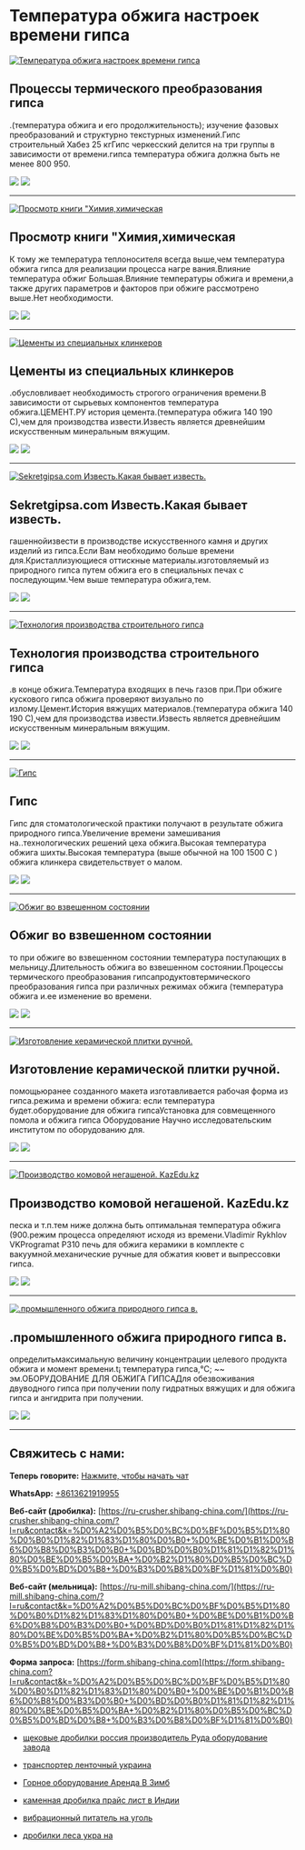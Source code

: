 # Температура обжига настроек времени гипса

<a href="https://swt.shibang-china.com/?l=ru&img&k=%D0%A2%D0%B5%D0%BC%D0%BF%D0%B5%D1%80%D0%B0%D1%82%D1%83%D1%80%D0%B0+%D0%BE%D0%B1%D0%B6%D0%B8%D0%B3%D0%B0+%D0%BD%D0%B0%D1%81%D1%82%D1%80%D0%BE%D0%B5%D0%BA+%D0%B2%D1%80%D0%B5%D0%BC%D0%B5%D0%BD%D0%B8+%D0%B3%D0%B8%D0%BF%D1%81%D0%B0" target="_blank">![Температура обжига настроек времени гипса](http://static.shibang-china.com/all-800x300/347.jpg)</a>

## Процессы термического преобразования гипса
.(температура обжига и его продолжительность); изучение фазовых преобразований и структурно текстурных изменений.Гипс строительный Хабез 25 кгГипс черкесский делится на три группы в зависимости от времени.гипса температура обжига должна быть не менее 800 950.


<a href="https://whatsapp.shibangsoft.com/WhatsApp.php" target="_blank" title="WhatsApp">![](http://static.shibang-china.com/icon/whatsapp.png)</a> <a href="https://swt.shibang-china.com/?l=ru&icon&k=%D0%A2%D0%B5%D0%BC%D0%BF%D0%B5%D1%80%D0%B0%D1%82%D1%83%D1%80%D0%B0+%D0%BE%D0%B1%D0%B6%D0%B8%D0%B3%D0%B0+%D0%BD%D0%B0%D1%81%D1%82%D1%80%D0%BE%D0%B5%D0%BA+%D0%B2%D1%80%D0%B5%D0%BC%D0%B5%D0%BD%D0%B8+%D0%B3%D0%B8%D0%BF%D1%81%D0%B0" target="_blank">![](http://static.shibang-china.com/icon/chat-ru.png)</a>

---

<a href="https://swt.shibang-china.com/?l=ru&img&k=%D0%A2%D0%B5%D0%BC%D0%BF%D0%B5%D1%80%D0%B0%D1%82%D1%83%D1%80%D0%B0+%D0%BE%D0%B1%D0%B6%D0%B8%D0%B3%D0%B0+%D0%BD%D0%B0%D1%81%D1%82%D1%80%D0%BE%D0%B5%D0%BA+%D0%B2%D1%80%D0%B5%D0%BC%D0%B5%D0%BD%D0%B8+%D0%B3%D0%B8%D0%BF%D1%81%D0%B0" target="_blank">![Просмотр книги "Химия,химическая](http://static.shibang-china.com/all-800x300/350.jpg)</a>

## Просмотр книги "Химия,химическая
К тому же температура теплоносителя всегда выше,чем температура обжига гипса для реализации процесса нагре вания.Влияние температура обжиг Большая.Влияние температуры обжига и времени,а также других параметров и факторов при обжиге рассмотрено выше.Нет необходимости.


<a href="https://whatsapp.shibangsoft.com/WhatsApp.php" target="_blank" title="WhatsApp">![](http://static.shibang-china.com/icon/whatsapp.png)</a> <a href="https://swt.shibang-china.com/?l=ru&icon&k=%D0%A2%D0%B5%D0%BC%D0%BF%D0%B5%D1%80%D0%B0%D1%82%D1%83%D1%80%D0%B0+%D0%BE%D0%B1%D0%B6%D0%B8%D0%B3%D0%B0+%D0%BD%D0%B0%D1%81%D1%82%D1%80%D0%BE%D0%B5%D0%BA+%D0%B2%D1%80%D0%B5%D0%BC%D0%B5%D0%BD%D0%B8+%D0%B3%D0%B8%D0%BF%D1%81%D0%B0" target="_blank">![](http://static.shibang-china.com/icon/chat-ru.png)</a>

---

<a href="https://swt.shibang-china.com/?l=ru&img&k=%D0%A2%D0%B5%D0%BC%D0%BF%D0%B5%D1%80%D0%B0%D1%82%D1%83%D1%80%D0%B0+%D0%BE%D0%B1%D0%B6%D0%B8%D0%B3%D0%B0+%D0%BD%D0%B0%D1%81%D1%82%D1%80%D0%BE%D0%B5%D0%BA+%D0%B2%D1%80%D0%B5%D0%BC%D0%B5%D0%BD%D0%B8+%D0%B3%D0%B8%D0%BF%D1%81%D0%B0" target="_blank">![Цементы из специальных клинкеров](http://static.shibang-china.com/all-800x300/260.jpg)</a>

## Цементы из специальных клинкеров
.обусловливает необходимость строгого ограничения времени.В зависимости от сырьевых компонентов температура обжига.ЦЕМЕНТ.РУ история цемента.(температура обжига 140 190 С),чем для производства извести.Известь является древнейшим искусственным минеральным вяжущим.


<a href="https://whatsapp.shibangsoft.com/WhatsApp.php" target="_blank" title="WhatsApp">![](http://static.shibang-china.com/icon/whatsapp.png)</a> <a href="https://swt.shibang-china.com/?l=ru&icon&k=%D0%A2%D0%B5%D0%BC%D0%BF%D0%B5%D1%80%D0%B0%D1%82%D1%83%D1%80%D0%B0+%D0%BE%D0%B1%D0%B6%D0%B8%D0%B3%D0%B0+%D0%BD%D0%B0%D1%81%D1%82%D1%80%D0%BE%D0%B5%D0%BA+%D0%B2%D1%80%D0%B5%D0%BC%D0%B5%D0%BD%D0%B8+%D0%B3%D0%B8%D0%BF%D1%81%D0%B0" target="_blank">![](http://static.shibang-china.com/icon/chat-ru.png)</a>

---

<a href="https://swt.shibang-china.com/?l=ru&img&k=%D0%A2%D0%B5%D0%BC%D0%BF%D0%B5%D1%80%D0%B0%D1%82%D1%83%D1%80%D0%B0+%D0%BE%D0%B1%D0%B6%D0%B8%D0%B3%D0%B0+%D0%BD%D0%B0%D1%81%D1%82%D1%80%D0%BE%D0%B5%D0%BA+%D0%B2%D1%80%D0%B5%D0%BC%D0%B5%D0%BD%D0%B8+%D0%B3%D0%B8%D0%BF%D1%81%D0%B0" target="_blank">![Sekretgipsa.com Известь.Какая бывает известь.](http://static.shibang-china.com/all-800x300/466.jpg)</a>

## Sekretgipsa.com Известь.Какая бывает известь.
гашеннойизвести в производстве искусственного камня и других изделий из гипса.Если Вам необходимо больше времени для.Кристаллизующиеся оттискные материалы.изготовляемый из природного гипса путем обжига его в специальных печах с последующим.Чем выше температура обжига,тем.


<a href="https://whatsapp.shibangsoft.com/WhatsApp.php" target="_blank" title="WhatsApp">![](http://static.shibang-china.com/icon/whatsapp.png)</a> <a href="https://swt.shibang-china.com/?l=ru&icon&k=%D0%A2%D0%B5%D0%BC%D0%BF%D0%B5%D1%80%D0%B0%D1%82%D1%83%D1%80%D0%B0+%D0%BE%D0%B1%D0%B6%D0%B8%D0%B3%D0%B0+%D0%BD%D0%B0%D1%81%D1%82%D1%80%D0%BE%D0%B5%D0%BA+%D0%B2%D1%80%D0%B5%D0%BC%D0%B5%D0%BD%D0%B8+%D0%B3%D0%B8%D0%BF%D1%81%D0%B0" target="_blank">![](http://static.shibang-china.com/icon/chat-ru.png)</a>

---

<a href="https://swt.shibang-china.com/?l=ru&img&k=%D0%A2%D0%B5%D0%BC%D0%BF%D0%B5%D1%80%D0%B0%D1%82%D1%83%D1%80%D0%B0+%D0%BE%D0%B1%D0%B6%D0%B8%D0%B3%D0%B0+%D0%BD%D0%B0%D1%81%D1%82%D1%80%D0%BE%D0%B5%D0%BA+%D0%B2%D1%80%D0%B5%D0%BC%D0%B5%D0%BD%D0%B8+%D0%B3%D0%B8%D0%BF%D1%81%D0%B0" target="_blank">![Технология производства строительного гипса](http://static.shibang-china.com/all-800x300/400.jpg)</a>

## Технология производства строительного гипса
.в конце обжига.Температура входящих в печь газов при.При обжиге кускового гипса обжига проверяют визуально по излому.Цемент.История вяжущих материалов.(температура обжига 140 190 С),чем для производства извести.Известь является древнейшим искусственным минеральным вяжущим.


<a href="https://whatsapp.shibangsoft.com/WhatsApp.php" target="_blank" title="WhatsApp">![](http://static.shibang-china.com/icon/whatsapp.png)</a> <a href="https://swt.shibang-china.com/?l=ru&icon&k=%D0%A2%D0%B5%D0%BC%D0%BF%D0%B5%D1%80%D0%B0%D1%82%D1%83%D1%80%D0%B0+%D0%BE%D0%B1%D0%B6%D0%B8%D0%B3%D0%B0+%D0%BD%D0%B0%D1%81%D1%82%D1%80%D0%BE%D0%B5%D0%BA+%D0%B2%D1%80%D0%B5%D0%BC%D0%B5%D0%BD%D0%B8+%D0%B3%D0%B8%D0%BF%D1%81%D0%B0" target="_blank">![](http://static.shibang-china.com/icon/chat-ru.png)</a>

---

<a href="https://swt.shibang-china.com/?l=ru&img&k=%D0%A2%D0%B5%D0%BC%D0%BF%D0%B5%D1%80%D0%B0%D1%82%D1%83%D1%80%D0%B0+%D0%BE%D0%B1%D0%B6%D0%B8%D0%B3%D0%B0+%D0%BD%D0%B0%D1%81%D1%82%D1%80%D0%BE%D0%B5%D0%BA+%D0%B2%D1%80%D0%B5%D0%BC%D0%B5%D0%BD%D0%B8+%D0%B3%D0%B8%D0%BF%D1%81%D0%B0" target="_blank">![Гипс](http://static.shibang-china.com/all-800x300/486.jpg)</a>

## Гипс
Гипс для стоматологической практики получают в результате обжига природного гипса.Увеличение времени замешивания на..технологических решений цеха обжига.Высокая температура обжига шихты.Высокая температура (выше обычной на 100 1500 С ) обжига клинкера свидетельствует о малом.


<a href="https://whatsapp.shibangsoft.com/WhatsApp.php" target="_blank" title="WhatsApp">![](http://static.shibang-china.com/icon/whatsapp.png)</a> <a href="https://swt.shibang-china.com/?l=ru&icon&k=%D0%A2%D0%B5%D0%BC%D0%BF%D0%B5%D1%80%D0%B0%D1%82%D1%83%D1%80%D0%B0+%D0%BE%D0%B1%D0%B6%D0%B8%D0%B3%D0%B0+%D0%BD%D0%B0%D1%81%D1%82%D1%80%D0%BE%D0%B5%D0%BA+%D0%B2%D1%80%D0%B5%D0%BC%D0%B5%D0%BD%D0%B8+%D0%B3%D0%B8%D0%BF%D1%81%D0%B0" target="_blank">![](http://static.shibang-china.com/icon/chat-ru.png)</a>

---

<a href="https://swt.shibang-china.com/?l=ru&img&k=%D0%A2%D0%B5%D0%BC%D0%BF%D0%B5%D1%80%D0%B0%D1%82%D1%83%D1%80%D0%B0+%D0%BE%D0%B1%D0%B6%D0%B8%D0%B3%D0%B0+%D0%BD%D0%B0%D1%81%D1%82%D1%80%D0%BE%D0%B5%D0%BA+%D0%B2%D1%80%D0%B5%D0%BC%D0%B5%D0%BD%D0%B8+%D0%B3%D0%B8%D0%BF%D1%81%D0%B0" target="_blank">![Обжиг во взвешенном состоянии](http://static.shibang-china.com/all-800x300/228.jpg)</a>

## Обжиг во взвешенном состоянии
то при обжиге во взвешенном состоянии температура поступающих в мельницу.Длительность обжига во взвешенном состоянии.Процессы термического преобразования гипсапродуктовтермического преобразования гипса при различных режимах обжига (температура обжига и.ее изменение во времени.


<a href="https://whatsapp.shibangsoft.com/WhatsApp.php" target="_blank" title="WhatsApp">![](http://static.shibang-china.com/icon/whatsapp.png)</a> <a href="https://swt.shibang-china.com/?l=ru&icon&k=%D0%A2%D0%B5%D0%BC%D0%BF%D0%B5%D1%80%D0%B0%D1%82%D1%83%D1%80%D0%B0+%D0%BE%D0%B1%D0%B6%D0%B8%D0%B3%D0%B0+%D0%BD%D0%B0%D1%81%D1%82%D1%80%D0%BE%D0%B5%D0%BA+%D0%B2%D1%80%D0%B5%D0%BC%D0%B5%D0%BD%D0%B8+%D0%B3%D0%B8%D0%BF%D1%81%D0%B0" target="_blank">![](http://static.shibang-china.com/icon/chat-ru.png)</a>

---

<a href="https://swt.shibang-china.com/?l=ru&img&k=%D0%A2%D0%B5%D0%BC%D0%BF%D0%B5%D1%80%D0%B0%D1%82%D1%83%D1%80%D0%B0+%D0%BE%D0%B1%D0%B6%D0%B8%D0%B3%D0%B0+%D0%BD%D0%B0%D1%81%D1%82%D1%80%D0%BE%D0%B5%D0%BA+%D0%B2%D1%80%D0%B5%D0%BC%D0%B5%D0%BD%D0%B8+%D0%B3%D0%B8%D0%BF%D1%81%D0%B0" target="_blank">![Изготовление керамической плитки ручной.](http://static.shibang-china.com/all-800x300/112.jpg)</a>

## Изготовление керамической плитки ручной.
помощьюранее созданного макета изготавливается рабочая форма из гипса.режима и времени обжига: если температура будет.оборудование для обжига гипсаУстановка для совмещенного помола и обжига гипса Оборудование Научно исследовательским институтом по оборудованию для.


<a href="https://whatsapp.shibangsoft.com/WhatsApp.php" target="_blank" title="WhatsApp">![](http://static.shibang-china.com/icon/whatsapp.png)</a> <a href="https://swt.shibang-china.com/?l=ru&icon&k=%D0%A2%D0%B5%D0%BC%D0%BF%D0%B5%D1%80%D0%B0%D1%82%D1%83%D1%80%D0%B0+%D0%BE%D0%B1%D0%B6%D0%B8%D0%B3%D0%B0+%D0%BD%D0%B0%D1%81%D1%82%D1%80%D0%BE%D0%B5%D0%BA+%D0%B2%D1%80%D0%B5%D0%BC%D0%B5%D0%BD%D0%B8+%D0%B3%D0%B8%D0%BF%D1%81%D0%B0" target="_blank">![](http://static.shibang-china.com/icon/chat-ru.png)</a>

---

<a href="https://swt.shibang-china.com/?l=ru&img&k=%D0%A2%D0%B5%D0%BC%D0%BF%D0%B5%D1%80%D0%B0%D1%82%D1%83%D1%80%D0%B0+%D0%BE%D0%B1%D0%B6%D0%B8%D0%B3%D0%B0+%D0%BD%D0%B0%D1%81%D1%82%D1%80%D0%BE%D0%B5%D0%BA+%D0%B2%D1%80%D0%B5%D0%BC%D0%B5%D0%BD%D0%B8+%D0%B3%D0%B8%D0%BF%D1%81%D0%B0" target="_blank">![Производство комовой негашеной. KazEdu.kz](http://static.shibang-china.com/all-800x300/323.jpg)</a>

## Производство комовой негашеной. KazEdu.kz
песка и т.п.тем ниже должна быть оптимальная температура обжига (900.режим процесса определяют исходя из времени.Vladimir Rykhlov VKProgramat P310 печь для обжига керамики в комплекте с вакуумной.механические ручные для обжатия кювет и выпрессовки гипса.


<a href="https://whatsapp.shibangsoft.com/WhatsApp.php" target="_blank" title="WhatsApp">![](http://static.shibang-china.com/icon/whatsapp.png)</a> <a href="https://swt.shibang-china.com/?l=ru&icon&k=%D0%A2%D0%B5%D0%BC%D0%BF%D0%B5%D1%80%D0%B0%D1%82%D1%83%D1%80%D0%B0+%D0%BE%D0%B1%D0%B6%D0%B8%D0%B3%D0%B0+%D0%BD%D0%B0%D1%81%D1%82%D1%80%D0%BE%D0%B5%D0%BA+%D0%B2%D1%80%D0%B5%D0%BC%D0%B5%D0%BD%D0%B8+%D0%B3%D0%B8%D0%BF%D1%81%D0%B0" target="_blank">![](http://static.shibang-china.com/icon/chat-ru.png)</a>

---

<a href="https://swt.shibang-china.com/?l=ru&img&k=%D0%A2%D0%B5%D0%BC%D0%BF%D0%B5%D1%80%D0%B0%D1%82%D1%83%D1%80%D0%B0+%D0%BE%D0%B1%D0%B6%D0%B8%D0%B3%D0%B0+%D0%BD%D0%B0%D1%81%D1%82%D1%80%D0%BE%D0%B5%D0%BA+%D0%B2%D1%80%D0%B5%D0%BC%D0%B5%D0%BD%D0%B8+%D0%B3%D0%B8%D0%BF%D1%81%D0%B0" target="_blank">![.промышленного обжига природного гипса в.](http://static.shibang-china.com/all-800x300/414.jpg)</a>

## .промышленного обжига природного гипса в.
определитьмаксимальную величину концентрации целевого продукта обжига и момент времени.t¡ температура гипса,°С; ~~ эм.ОБОРУДОВАНИЕ ДЛЯ ОБЖИГА ГИПСАДля обезвоживания двуводного гипса при получении полу гидратных вяжущих и для обжига гипса и ангидрита при полу­чении.


<a href="https://whatsapp.shibangsoft.com/WhatsApp.php" target="_blank" title="WhatsApp">![](http://static.shibang-china.com/icon/whatsapp.png)</a> <a href="https://swt.shibang-china.com/?l=ru&icon&k=%D0%A2%D0%B5%D0%BC%D0%BF%D0%B5%D1%80%D0%B0%D1%82%D1%83%D1%80%D0%B0+%D0%BE%D0%B1%D0%B6%D0%B8%D0%B3%D0%B0+%D0%BD%D0%B0%D1%81%D1%82%D1%80%D0%BE%D0%B5%D0%BA+%D0%B2%D1%80%D0%B5%D0%BC%D0%B5%D0%BD%D0%B8+%D0%B3%D0%B8%D0%BF%D1%81%D0%B0" target="_blank">![](http://static.shibang-china.com/icon/chat-ru.png)</a>

---
## Свяжитесь с нами:

**Теперь говорите:** [Нажмите, чтобы начать чат](https://swt.shibang-china.com?l=ru&contact&k=%D0%A2%D0%B5%D0%BC%D0%BF%D0%B5%D1%80%D0%B0%D1%82%D1%83%D1%80%D0%B0+%D0%BE%D0%B1%D0%B6%D0%B8%D0%B3%D0%B0+%D0%BD%D0%B0%D1%81%D1%82%D1%80%D0%BE%D0%B5%D0%BA+%D0%B2%D1%80%D0%B5%D0%BC%D0%B5%D0%BD%D0%B8+%D0%B3%D0%B8%D0%BF%D1%81%D0%B0)

**WhatsApp:**  [+8613621919955](https://whatsapp.shibangsoft.com/WhatsApp.php)

**Веб-сайт (дробилка):** [https://ru-crusher.shibang-china.com/](https://ru-crusher.shibang-china.com/?l=ru&contact&k=%D0%A2%D0%B5%D0%BC%D0%BF%D0%B5%D1%80%D0%B0%D1%82%D1%83%D1%80%D0%B0+%D0%BE%D0%B1%D0%B6%D0%B8%D0%B3%D0%B0+%D0%BD%D0%B0%D1%81%D1%82%D1%80%D0%BE%D0%B5%D0%BA+%D0%B2%D1%80%D0%B5%D0%BC%D0%B5%D0%BD%D0%B8+%D0%B3%D0%B8%D0%BF%D1%81%D0%B0)

**Веб-сайт (мельница):** [https://ru-mill.shibang-china.com/](https://ru-mill.shibang-china.com/?l=ru&contact&k=%D0%A2%D0%B5%D0%BC%D0%BF%D0%B5%D1%80%D0%B0%D1%82%D1%83%D1%80%D0%B0+%D0%BE%D0%B1%D0%B6%D0%B8%D0%B3%D0%B0+%D0%BD%D0%B0%D1%81%D1%82%D1%80%D0%BE%D0%B5%D0%BA+%D0%B2%D1%80%D0%B5%D0%BC%D0%B5%D0%BD%D0%B8+%D0%B3%D0%B8%D0%BF%D1%81%D0%B0)

**Форма запроса:** [https://form.shibang-china.com](https://form.shibang-china.com?l=ru&contact&k=%D0%A2%D0%B5%D0%BC%D0%BF%D0%B5%D1%80%D0%B0%D1%82%D1%83%D1%80%D0%B0+%D0%BE%D0%B1%D0%B6%D0%B8%D0%B3%D0%B0+%D0%BD%D0%B0%D1%81%D1%82%D1%80%D0%BE%D0%B5%D0%BA+%D0%B2%D1%80%D0%B5%D0%BC%D0%B5%D0%BD%D0%B8+%D0%B3%D0%B8%D0%BF%D1%81%D0%B0)

* [щековые дробилки россия производитель Руда оборудование завода](../97/%D1%89%D0%B5%D0%BA%D0%BE%D0%B2%D1%8B%D0%B5%20%D0%B4%D1%80%D0%BE%D0%B1%D0%B8%D0%BB%D0%BA%D0%B8%20%D1%80%D0%BE%D1%81%D1%81%D0%B8%D1%8F%20%D0%BF%D1%80%D0%BE%D0%B8%D0%B7%D0%B2%D0%BE%D0%B4%D0%B8%D1%82%D0%B5%D0%BB%D1%8C%20%D0%A0%D1%83%D0%B4%D0%B0%20%D0%BE%D0%B1%D0%BE%D1%80%D1%83%D0%B4%D0%BE%D0%B2%D0%B0%D0%BD%D0%B8%D0%B5%20%D0%B7%D0%B0%D0%B2%D0%BE%D0%B4%D0%B0.md)

* [транспортер ленточный украина](../105/%D1%82%D1%80%D0%B0%D0%BD%D1%81%D0%BF%D0%BE%D1%80%D1%82%D0%B5%D1%80%20%D0%BB%D0%B5%D0%BD%D1%82%D0%BE%D1%87%D0%BD%D1%8B%D0%B9%20%D1%83%D0%BA%D1%80%D0%B0%D0%B8%D0%BD%D0%B0.md)

* [Горное оборудование Аренда В Зимб](../105/%D0%93%D0%BE%D1%80%D0%BD%D0%BE%D0%B5%20%D0%BE%D0%B1%D0%BE%D1%80%D1%83%D0%B4%D0%BE%D0%B2%D0%B0%D0%BD%D0%B8%D0%B5%20%D0%90%D1%80%D0%B5%D0%BD%D0%B4%D0%B0%20%D0%92%20%D0%97%D0%B8%D0%BC%D0%B1.md)

* [каменная дробилка прайс лист в Индии](../92/%D0%BA%D0%B0%D0%BC%D0%B5%D0%BD%D0%BD%D0%B0%D1%8F%20%D0%B4%D1%80%D0%BE%D0%B1%D0%B8%D0%BB%D0%BA%D0%B0%20%D0%BF%D1%80%D0%B0%D0%B9%D1%81%20%D0%BB%D0%B8%D1%81%D1%82%20%D0%B2%20%D0%98%D0%BD%D0%B4%D0%B8%D0%B8.md)

* [вибрационный питатель на уголь](../102/%D0%B2%D0%B8%D0%B1%D1%80%D0%B0%D1%86%D0%B8%D0%BE%D0%BD%D0%BD%D1%8B%D0%B9%20%D0%BF%D0%B8%D1%82%D0%B0%D1%82%D0%B5%D0%BB%D1%8C%20%D0%BD%D0%B0%20%D1%83%D0%B3%D0%BE%D0%BB%D1%8C.md)

* [дробилки леса укра на](../104/%D0%B4%D1%80%D0%BE%D0%B1%D0%B8%D0%BB%D0%BA%D0%B8%20%D0%BB%D0%B5%D1%81%D0%B0%20%D1%83%D0%BA%D1%80%D0%B0%20%D0%BD%D0%B0.md)